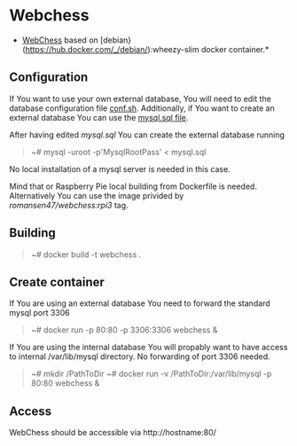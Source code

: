 # Webchess


* [WebChess](https://github.com/Thorium/webchess) based on [debian}(https://hub.docker.com/_/debian/):wheezy-slim docker container.*


## Configuration

If You want to use your own external database, You will need to edit the database configuration file
[conf.sh](scripts/conf.sh). Additionally, if You want to create an external database You can use the [mysql.sql file](scripts/mysql.sql).

After having edited *mysql.sql* You can create the external database running

> ~# mysql -uroot -p'MysqlRootPass' < mysql.sql

No local installation of a mysql server is needed in this case.
 
Mind that or Raspberry Pie local building from Dockerfile is needed. Alternatively You can use the image privided by *romansen47/webchess:rpi3* tag.


## Building

> ~# docker build -t webchess .


## Create container

If You are using an external database You need to forward the standard mysql port 3306 

> ~# docker run -p 80:80 -p 3306:3306 webchess &

If You are using the internal database You will propably want to have access to internal /var/lib/mysql directory.
No forwarding of port 3306 needed.

> ~# mkdir /PathToDir
> ~# docker run -v /PathToDir:/var/lib/mysql -p 80:80 webchess &


## Access

WebChess should be accessible via http://hostname:80/ 


